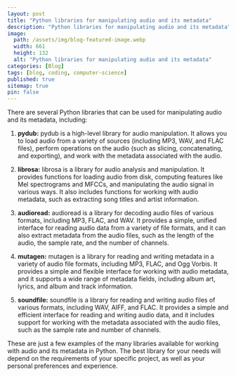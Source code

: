 ```yaml
---
layout: post
title: "Python libraries for manipulating audio and its metadata"
description: "Python libraries for manipulating audio and its metadata"
image:
  path: /assets/img/blog-featured-image.webp
  width: 661
  height: 132
  alt: "Python libraries for manipulating audio and its metadata"
categories: [Blog]
tags: [blog, coding, computer-science]
published: true
sitemap: true
pin: false
---
```



There are several Python libraries that can be used for manipulating audio and its metadata, including:

1. **pydub:** pydub is a high-level library for audio manipulation. It allows you to load audio from a variety of sources (including MP3, WAV, and FLAC files), perform operations on the audio (such as slicing, concatenating, and exporting), and work with the metadata associated with the audio.

2. **librosa:** librosa is a library for audio analysis and manipulation. It provides functions for loading audio from disk, computing features like Mel spectrograms and MFCCs, and manipulating the audio signal in various ways. It also includes functions for working with audio metadata, such as extracting song titles and artist information.

3. **audioread:** audioread is a library for decoding audio files of various formats, including MP3, FLAC, and WAV. It provides a simple, unified interface for reading audio data from a variety of file formats, and it can also extract metadata from the audio files, such as the length of the audio, the sample rate, and the number of channels.

4. **mutagen:** mutagen is a library for reading and writing metadata in a variety of audio file formats, including MP3, FLAC, and Ogg Vorbis. It provides a simple and flexible interface for working with audio metadata, and it supports a wide range of metadata fields, including album art, lyrics, and album and track information.

5. **soundfile:** soundfile is a library for reading and writing audio files of various formats, including WAV, AIFF, and FLAC. It provides a simple and efficient interface for reading and writing audio data, and it includes support for working with the metadata associated with the audio files, such as the sample rate and number of channels.

These are just a few examples of the many libraries available for working with audio and its metadata in Python. The best library for your needs will depend on the requirements of your specific project, as well as your personal preferences and experience.



